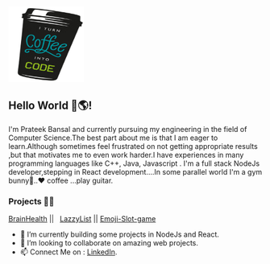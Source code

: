 <img src="./gif3.gif" alt="alt text" width="150" height="150" />

##  Hello World 👋🌎!

I'm Prateek Bansal and currently pursuing my engineering in the field of Computer Science.The best part about me is that I am eager to learn.Although sometimes feel frustrated on not getting appropriate results ,but that motivates me to even work harder.I have experiences in many programming languages like C++, Java, Javascript . I'm a full stack NodeJs developer,stepping in React development....In some parallel world I'm a gym bunny💪..❤ coffee ...play guitar.  

### Projects 👨‍💻
[BrainHealth](https://brain-health.herokuapp.com/) ||&nbsp;&nbsp; [LazzyList](https://mrpkdeveloper.github.io/LAZZY-LIST-/) || [Emoji-Slot-game](https://mrpkdeveloper.github.io/THE_MOOJI--SLOT-MACHINE-/)

- 🌱 I’m currently building some projects in NodeJs and React.
- 👯 I’m looking to collaborate on amazing web projects. 
- 📫 Connect Me on : [LinkedIn](https://www.linkedin.com/in/prateek-bansal-734b191a4?).
